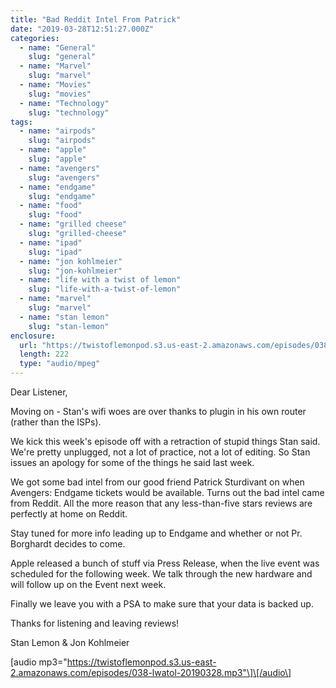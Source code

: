 ```yaml
---
title: "Bad Reddit Intel From Patrick"
date: "2019-03-28T12:51:27.000Z"
categories:
  - name: "General"
    slug: "general"
  - name: "Marvel"
    slug: "marvel"
  - name: "Movies"
    slug: "movies"
  - name: "Technology"
    slug: "technology"
tags:
  - name: "airpods"
    slug: "airpods"
  - name: "apple"
    slug: "apple"
  - name: "avengers"
    slug: "avengers"
  - name: "endgame"
    slug: "endgame"
  - name: "food"
    slug: "food"
  - name: "grilled cheese"
    slug: "grilled-cheese"
  - name: "ipad"
    slug: "ipad"
  - name: "jon kohlmeier"
    slug: "jon-kohlmeier"
  - name: "life with a twist of lemon"
    slug: "life-with-a-twist-of-lemon"
  - name: "marvel"
    slug: "marvel"
  - name: "stan lemon"
    slug: "stan-lemon"
enclosure:
  url: "https://twistoflemonpod.s3.us-east-2.amazonaws.com/episodes/038-lwatol-20190328.mp3"
  length: 222
  type: "audio/mpeg"
---
```


Dear Listener,

Moving on - Stan's wifi woes are over thanks to plugin in his own router (rather than the ISPs).

We kick this week's episode off with a retraction of stupid things Stan said. We're pretty unplugged, not a lot of practice, not a lot of editing. So Stan issues an apology for some of the things he said last week.

We got some bad intel from our good friend Patrick Sturdivant on when Avengers: Endgame tickets would be available. Turns out the bad intel came from Reddit. All the more reason that any less-than-five stars reviews are perfectly at home on Reddit.

Stay tuned for more info leading up to Endgame and whether or not Pr. Borghardt decides to come.

Apple released a bunch of stuff via Press Release, when the live event was scheduled for the following week. We talk through the new hardware and will follow up on the Event next week.

Finally we leave you with a PSA to make sure that your data is backed up.

Thanks for listening and leaving reviews!

Stan Lemon & Jon Kohlmeier

\[audio mp3="https://twistoflemonpod.s3.us-east-2.amazonaws.com/episodes/038-lwatol-20190328.mp3"\]\[/audio\]
